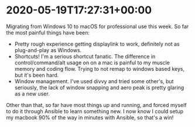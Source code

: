 # 2020-05-19T17:27:31&#43;00:00

Migrating from Windows 10 to macOS for professional use this week. So far the most painful things have been:

* Pretty rough experience getting displaylink to work, definitely not as plug-and-play as Windows.
* Shortcuts! I&#39;m a serious shortcut fanatic. The difference in control/command/alt usage on on a mac is painful to my muscle memory and coding flow. Trying to not remap to windows based keys, but it&#39;s been hard.
* Window management. I&#39;ve used divvy and tried some other&#39;s, but seriously, the lack of window snapping and aero peak is pretty glaring as a new user.

Other than that, so far have most things up and running, and forced myself to do it through Ansible to learn something new. I now know I could setup my macbook 90% of the way in minutes with Ansible, so that&#39;s a win!

